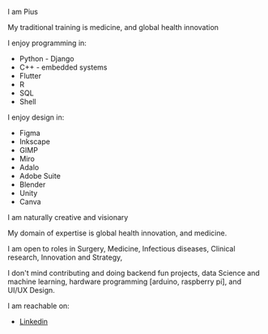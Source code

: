 I am Pius

My traditional training is medicine, and global health innovation

I enjoy programming in:
- Python - Django
- C++ - embedded systems
- Flutter
- R
- SQL
- Shell

I enjoy design in:
- Figma
- Inkscape
- GIMP
- Miro
- Adalo
- Adobe Suite
- Blender
- Unity
- Canva

I am naturally creative and visionary

My domain of expertise is global health innovation, and medicine.

I am open to roles in Surgery, Medicine, Infectious diseases, Clinical research, Innovation and Strategy, 

I don't mind contributing and doing backend fun projects, data Science and machine learning, hardware programming [arduino, raspberry pi], and UI/UX Design.

I am reachable on:
- [Linkedin](https://www.linkedin.com/in/pius-atwau-m-d/)

<!---
piusatwau/piusatwau is a ✨ special ✨ repository because its `README.md` (this file) appears on your GitHub profile.
You can click the Preview link to take a look at your changes.
--->


